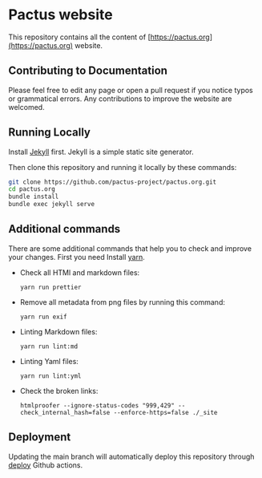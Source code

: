 # Pactus website

This repository contains all the content of [https://pactus.org](https://pactus.org) website.

## Contributing to Documentation

Please feel free to edit any page or open a pull request if you notice typos or grammatical errors.
Any contributions to improve the website are welcomed.

## Running Locally

Install [Jekyll](https://jekyllrb.com/docs/installation/) first. Jekyll is a simple static site generator.

Then clone this repository and running it locally by these commands:

```zsh
git clone https://github.com/pactus-project/pactus.org.git
cd pactus.org
bundle install
bundle exec jekyll serve
```

## Additional commands

There are some additional commands that help you to check and improve your changes.
First you need Install [yarn](https://yarnpkg.com/).

- Check all HTMl and markdown files:
  ```
  yarn run prettier
  ```

- Remove all metadata from png files by running this command:
  ```
  yarn run exif
  ```

- Linting Markdown files:
  ```
  yarn run lint:md
  ```

- Linting Yaml files:
  ```
  yarn run lint:yml
  ```

- Check the broken links:
  ```
  htmlproofer --ignore-status-codes "999,429" --check_internal_hash=false --enforce-https=false ./_site
  ```

## Deployment

Updating the main branch will automatically deploy this repository through [deploy](.github/workflows/deploy.yml) Github actions.
